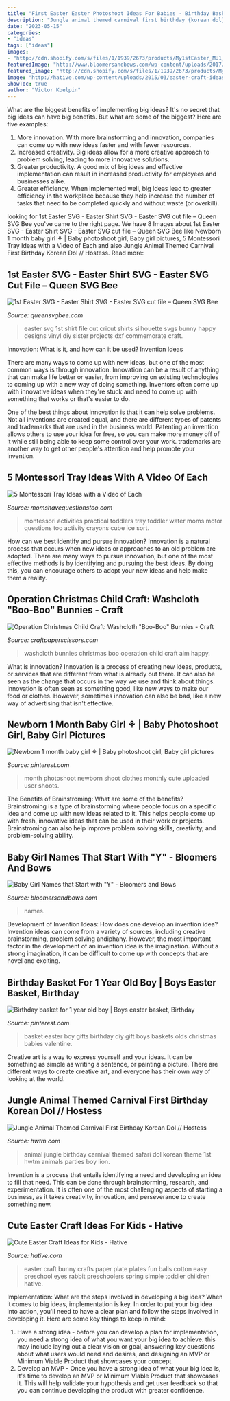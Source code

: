 ```yaml
---
title: "First Easter Easter Photoshoot Ideas For Babies - Birthday Basket For 1 Year Old Boy"
description: "Jungle animal themed carnival first birthday {korean dol} // hostess"
date: "2023-05-15"
categories:
- "ideas"
tags: ["ideas"]
images:
- "http://cdn.shopify.com/s/files/1/1939/2673/products/My1stEaster_MU1_grande.jpg?v=1517955223"
featuredImage: "http://www.bloomersandbows.com/wp-content/uploads/2017/05/girl-1250679_1920.jpg"
featured_image: "http://cdn.shopify.com/s/files/1/1939/2673/products/My1stEaster_MU1_grande.jpg?v=1517955223"
image: "http://hative.com/wp-content/uploads/2015/03/easter-craft-ideas/1-easter-craft-ideas.jpg"
ShowToc: true
author: "Victor Koelpin"
---
```



What are the biggest benefits of implementing big ideas?
It's no secret that big ideas can have big benefits. But what are some of the biggest? Here are five examples: 
1. More innovation. With more brainstorming and innovation, companies can come up with new ideas faster and with fewer resources. 
2. Increased creativity. Big ideas allow for a more creative approach to problem solving, leading to more innovative solutions. 
3. Greater productivity. A good mix of big ideas and effective implementation can result in increased productivity for employees and businesses alike. 
4. Greater efficiency. When implemented well, big Ideas lead to greater efficiency in the workplace because they help increase the number of tasks that need to be completed quickly and without waste (or overkill).

	

		
looking for 1st Easter SVG - Easter Shirt SVG - Easter SVG cut file – Queen SVG Bee you've came to the right page. We have 8 Images about 1st Easter SVG - Easter Shirt SVG - Easter SVG cut file – Queen SVG Bee like Newborn 1 month baby girl ⚘ | Baby photoshoot girl, Baby girl pictures, 5 Montessori Tray Ideas with a Video of Each and also Jungle Animal Themed Carnival First Birthday Korean Dol // Hostess. Read more:
		
    
## 1st Easter SVG - Easter Shirt SVG - Easter SVG Cut File – Queen SVG Bee

<img loading=lazy src="http://cdn.shopify.com/s/files/1/1939/2673/products/My1stEaster_MU1_grande.jpg?v=1517955223" onerror="this.onerror=null;this.src='https://tse3.mm.bing.net/th?id=OIP.NZ_BUgEtL3Z_36eEKQ9PYAHaHa&amp;pid=15.1';" alt="1st Easter SVG - Easter Shirt SVG - Easter SVG cut file – Queen SVG Bee">

_Source: queensvgbee.com_

>easter svg 1st shirt file cut cricut shirts silhouette svgs bunny happy designs vinyl diy sister projects dxf commemorate craft. 

	

Innovation: What is it, and how can it be used?
Invention Ideas

There are many ways to come up with new ideas, but one of the most common ways is through innovation. Innovation can be a result of anything that can make life better or easier, from improving on existing technologies to coming up with a new way of doing something. Inventors often come up with innovative ideas when they're stuck and need to come up with something that works or that's easier to do.

One of the best things about innovation is that it can help solve problems. Not all inventions are created equal, and there are different types of patents and trademarks that are used in the business world. Patenting an invention allows others to use your idea for free, so you can make more money off of it while still being able to keep some control over your work. trademarks are another way to get other people's attention and help promote your invention.

    
## 5 Montessori Tray Ideas With A Video Of Each

<img loading=lazy src="https://www.momshavequestionstoo.com/wp-content/uploads/2013/03/5-Montessori-Practical-Life-Activities-for-Toddlers-Moms-Have-Questions-Too-3.jpg" onerror="this.onerror=null;this.src='https://tse3.mm.bing.net/th?id=OIP.hMcwfEopBQwGhY0OqeDsmAHaJ3&amp;pid=15.1';" alt="5 Montessori Tray Ideas with a Video of Each">

_Source: momshavequestionstoo.com_

>montessori activities practical toddlers tray toddler water moms motor questions too activity crayons cube ice sort. 

	

How can we best identify and pursue innovation?
Innovation is a natural process that occurs when new ideas or approaches to an old problem are adopted. There are many ways to pursue innovation, but one of the most effective methods is by identifying and pursuing the best ideas. By doing this, you can encourage others to adopt your new ideas and help make them a reality.

    
## Operation Christmas Child Craft: Washcloth &quot;Boo-Boo&quot; Bunnies - Craft

<img loading=lazy src="https://d10kse8oxqqq0x.cloudfront.net/wp-content/uploads/2016/09/30144419/OCCBunnies.jpg" onerror="this.onerror=null;this.src='https://tse3.mm.bing.net/th?id=OIP.6OfZqoYWpptWvnuySqeqJwHaJ4&amp;pid=15.1';" alt="Operation Christmas Child Craft: Washcloth &quot;Boo-Boo&quot; Bunnies - Craft">

_Source: craftpaperscissors.com_

>washcloth bunnies christmas boo operation child craft aim happy. 

	

What is innovation?
Innovation is a process of creating new ideas, products, or services that are different from what is already out there. It can also be seen as the change that occurs in the way we use and think about things. Innovation is often seen as something good, like new ways to make our food or clothes. However, sometimes innovation can also be bad, like a new way of advertising that isn't effective.

    
## Newborn 1 Month Baby Girl ⚘ | Baby Photoshoot Girl, Baby Girl Pictures

<img loading=lazy src="https://i.pinimg.com/originals/ad/2e/a9/ad2ea95e63a215c6e9885c26eeace24c.jpg" onerror="this.onerror=null;this.src='https://tse4.mm.bing.net/th?id=OIP.MNxPbEIOR8NKExxrWlt3kQHaJ4&amp;pid=15.1';" alt="Newborn 1 month baby girl ⚘ | Baby photoshoot girl, Baby girl pictures">

_Source: pinterest.com_

>month photoshoot newborn shoot clothes monthly cute uploaded user shoots. 

	

The Benefits of Brainstroming: What are some of the benefits?
Brainstroming is a type of brainstorming where people focus on a specific idea and come up with new ideas related to it. This helps people come up with fresh, innovative ideas that can be used in their work or projects. Brainstroming can also help improve problem solving skills, creativity, and problem-solving ability.

    
## Baby Girl Names That Start With &quot;Y&quot; - Bloomers And Bows

<img loading=lazy src="http://www.bloomersandbows.com/wp-content/uploads/2017/05/girl-1250679_1920.jpg" onerror="this.onerror=null;this.src='https://tse1.mm.bing.net/th?id=OIP.hWjvvIqfbvmwEx9_liVskwHaE8&amp;pid=15.1';" alt="Baby Girl Names that Start with &quot;Y&quot; - Bloomers and Bows">

_Source: bloomersandbows.com_

>names. 

	

Development of Invention Ideas: How does one develop an invention idea?
Invention ideas can come from a variety of sources, including creative brainstorming, problem solving andiphany. However, the most important factor in the development of an invention idea is the imagination. Without a strong imagination, it can be difficult to come up with concepts that are novel and exciting.

    
## Birthday Basket For 1 Year Old Boy | Boys Easter Basket, Birthday

<img loading=lazy src="https://i.pinimg.com/originals/57/70/58/577058a44f5e4d22dc4498f3c00e630e.jpg" onerror="this.onerror=null;this.src='https://tse3.mm.bing.net/th?id=OIP.1Xhgj_mykPi6qOhcVYB3fQHaJ4&amp;pid=15.1';" alt="Birthday basket for 1 year old boy | Boys easter basket, Birthday">

_Source: pinterest.com_

>basket easter boy gifts birthday diy gift boys baskets olds christmas babies valentine. 

	

Creative art is a way to express yourself and your ideas. It can be something as simple as writing a sentence, or painting a picture. There are different ways to create creative art, and everyone has their own way of looking at the world.

    
## Jungle Animal Themed Carnival First Birthday Korean Dol // Hostess

<img loading=lazy src="https://www.hwtm.com/wp-content/uploads/2014/02/jungle-animal-carnival-party.jpg" onerror="this.onerror=null;this.src='https://tse2.mm.bing.net/th?id=OIP.hA6ltA2jRKvMwB1aYrdMsAHaKy&amp;pid=15.1';" alt="Jungle Animal Themed Carnival First Birthday Korean Dol // Hostess">

_Source: hwtm.com_

>animal jungle birthday carnival themed safari dol korean theme 1st hwtm animals parties boy lion. 

	

Invention is a process that entails identifying a need and developing an idea to fill that need. This can be done through brainstorming, research, and experimentation. It is often one of the most challenging aspects of starting a business, as it takes creativity, innovation, and perseverance to create something new.

    
## Cute Easter Craft Ideas For Kids - Hative

<img loading=lazy src="http://hative.com/wp-content/uploads/2015/03/easter-craft-ideas/1-easter-craft-ideas.jpg" onerror="this.onerror=null;this.src='https://tse4.mm.bing.net/th?id=OIP.Fk5x3T1fGHFfnulMK6Vy_gHaKb&amp;pid=15.1';" alt="Cute Easter Craft Ideas for Kids - Hative">

_Source: hative.com_

>easter craft bunny crafts paper plate plates fun balls cotton easy preschool eyes rabbit preschoolers spring simple toddler children hative. 

	

Implementation: What are the steps involved in developing a big idea?
When it comes to big ideas, implementation is key. In order to put your big idea into action, you'll need to have a clear plan and follow the steps involved in developing it. Here are some key things to keep in mind: 
1. Have a strong idea - before you can develop a plan for implementation, you need a strong idea of what you want your big idea to achieve. this may include laying out a clear vision or goal, answering key questions about what users would need and desires, and designing an MVP or Minimum Viable Product that showcases your concept. 
2. Develop an MVP - Once you have a strong idea of what your big idea is, it's time to develop an MVP or Minimum Viable Product that showcases it. This will help validate your hypothesis and get user feedback so that you can continue developing the product with greater confidence.

